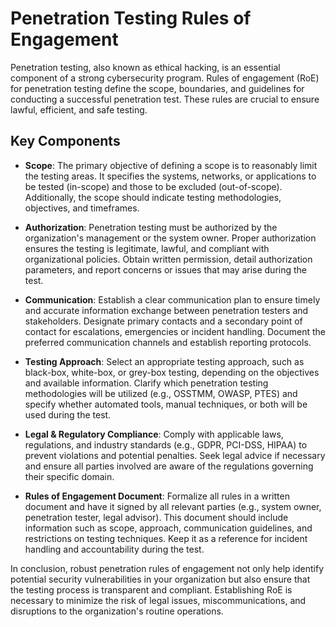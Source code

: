 # Penetration Testing Rules of Engagement

Penetration testing, also known as ethical hacking, is an essential component of a strong cybersecurity program. Rules of engagement (RoE) for penetration testing define the scope, boundaries, and guidelines for conducting a successful penetration test. These rules are crucial to ensure lawful, efficient, and safe testing.

## Key Components

- **Scope**: The primary objective of defining a scope is to reasonably limit the testing areas. It specifies the systems, networks, or applications to be tested (in-scope) and those to be excluded (out-of-scope). Additionally, the scope should indicate testing methodologies, objectives, and timeframes.

- **Authorization**: Penetration testing must be authorized by the organization's management or the system owner. Proper authorization ensures the testing is legitimate, lawful, and compliant with organizational policies. Obtain written permission, detail authorization parameters, and report concerns or issues that may arise during the test.

- **Communication**: Establish a clear communication plan to ensure timely and accurate information exchange between penetration testers and stakeholders. Designate primary contacts and a secondary point of contact for escalations, emergencies or incident handling. Document the preferred communication channels and establish reporting protocols.

- **Testing Approach**: Select an appropriate testing approach, such as black-box, white-box, or grey-box testing, depending on the objectives and available information. Clarify which penetration testing methodologies will be utilized (e.g., OSSTMM, OWASP, PTES) and specify whether automated tools, manual techniques, or both will be used during the test.

- **Legal & Regulatory Compliance**: Comply with applicable laws, regulations, and industry standards (e.g., GDPR, PCI-DSS, HIPAA) to prevent violations and potential penalties. Seek legal advice if necessary and ensure all parties involved are aware of the regulations governing their specific domain.

- **Rules of Engagement Document**: Formalize all rules in a written document and have it signed by all relevant parties (e.g., system owner, penetration tester, legal advisor). This document should include information such as scope, approach, communication guidelines, and restrictions on testing techniques. Keep it as a reference for incident handling and accountability during the test.

In conclusion, robust penetration rules of engagement not only help identify potential security vulnerabilities in your organization but also ensure that the testing process is transparent and compliant. Establishing RoE is necessary to minimize the risk of legal issues, miscommunications, and disruptions to the organization's routine operations.
